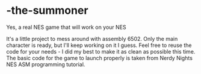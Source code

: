 # -the-summoner
Yes, a real NES game that will work on your NES

It's a little project to mess around with assembly 6502. Only the main character is ready, but I'll keep working on it I guess.
Feel free to reuse the code for your needs - I did my best to make it as clean as possible this time.
The basic code for the game to launch properly is taken from Nerdy Nights NES ASM programming tutorial.
